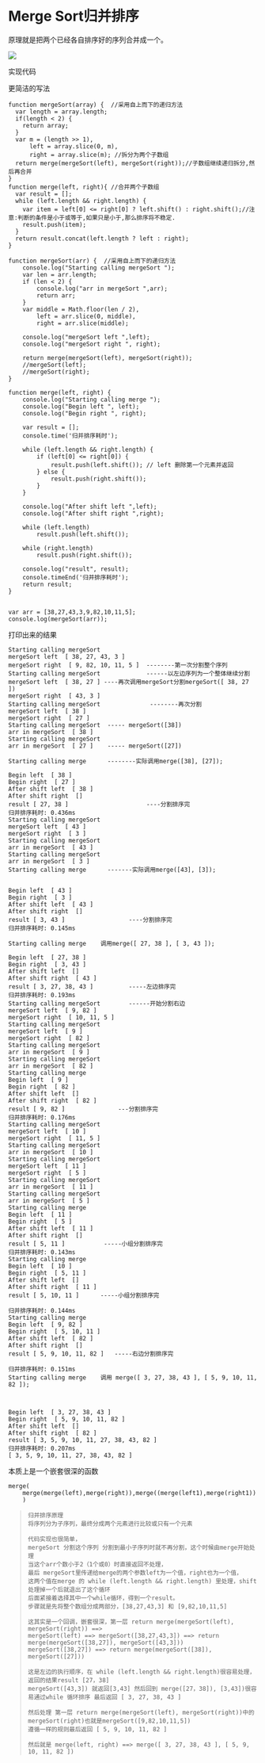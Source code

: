 # Merge Sort归并排序

原理就是把两个已经各自排序好的序列合并成一个。

![](/assets/merge-sort.png)

实现代码

更简洁的写法

```
function mergeSort(array) {  //采用自上而下的递归方法
  var length = array.length;
  if(length < 2) {
    return array;
  }
  var m = (length >> 1),
      left = array.slice(0, m),
      right = array.slice(m); //拆分为两个子数组
  return merge(mergeSort(left), mergeSort(right));//子数组继续递归拆分,然后再合并
}
function merge(left, right){ //合并两个子数组
  var result = [];
  while (left.length && right.length) {
    var item = left[0] <= right[0] ? left.shift() : right.shift();//注意:判断的条件是小于或等于,如果只是小于,那么排序将不稳定.
    result.push(item);
  }
  return result.concat(left.length ? left : right);
}
```



```
function mergeSort(arr) {  //采用自上而下的递归方法
    console.log("Starting calling mergeSort ");
    var len = arr.length;
    if (len < 2) {
        console.log("arr in mergeSort ",arr);
        return arr;
    }
    var middle = Math.floor(len / 2),
        left = arr.slice(0, middle),
        right = arr.slice(middle);

    console.log("mergeSort left ",left);
    console.log("mergeSort right ", right);

    return merge(mergeSort(left), mergeSort(right));
    //mergeSort(left);
    //mergeSort(right);
}

function merge(left, right) {
    console.log("Starting calling merge ");
    console.log("Begin left ", left);
    console.log("Begin right ", right);

    var result = [];
    console.time('归并排序耗时');

    while (left.length && right.length) {
        if (left[0] <= right[0]) {
            result.push(left.shift()); // left 删除第一个元素并返回
        } else {
            result.push(right.shift());
        }
    }

    console.log("After shift left ",left);
    console.log("After shift right ",right);

    while (left.length)
        result.push(left.shift());

    while (right.length)
        result.push(right.shift());

    console.log("result", result);
    console.timeEnd('归并排序耗时');
    return result;
}


var arr = [38,27,43,3,9,82,10,11,5];
console.log(mergeSort(arr));
```

打印出来的结果

```
Starting calling mergeSort 
mergeSort left  [ 38, 27, 43, 3 ]
mergeSort right  [ 9, 82, 10, 11, 5 ]  --------第一次分割整个序列
Starting calling mergeSort             ------以左边序列为一个整体继续分割
mergeSort left  [ 38, 27 ] ----再次调用mergeSort分割mergeSort([ 38, 27 ])
mergeSort right  [ 43, 3 ]
Starting calling mergeSort              --------再次分割
mergeSort left  [ 38 ]
mergeSort right  [ 27 ]
Starting calling mergeSort  ----- mergeSort([38])
arr in mergeSort  [ 38 ]
Starting calling mergeSort 
arr in mergeSort  [ 27 ]    ----- mergeSort([27])

Starting calling merge      --------实际调用merge([38], [27]);

Begin left  [ 38 ]
Begin right  [ 27 ]
After shift left  [ 38 ]
After shift right  []
result [ 27, 38 ]                      ----分割排序完
归并排序耗时: 0.436ms
Starting calling mergeSort 
mergeSort left  [ 43 ]
mergeSort right  [ 3 ]
Starting calling mergeSort 
arr in mergeSort  [ 43 ]
Starting calling mergeSort 
arr in mergeSort  [ 3 ]
Starting calling merge      -------实际调用merge([43], [3]);


Begin left  [ 43 ]
Begin right  [ 3 ]
After shift left  [ 43 ]
After shift right  []
result [ 3, 43 ]                  ----分割排序完
归并排序耗时: 0.145ms

Starting calling merge    调用merge([ 27, 38 ], [ 3, 43 ]);

Begin left  [ 27, 38 ]   
Begin right  [ 3, 43 ]
After shift left  []
After shift right  [ 43 ]
result [ 3, 27, 38, 43 ]          -----左边排序完
归并排序耗时: 0.193ms
Starting calling mergeSort        ------开始分割右边
mergeSort left  [ 9, 82 ]
mergeSort right  [ 10, 11, 5 ]
Starting calling mergeSort 
mergeSort left  [ 9 ]
mergeSort right  [ 82 ]
Starting calling mergeSort 
arr in mergeSort  [ 9 ]
Starting calling mergeSort 
arr in mergeSort  [ 82 ]
Starting calling merge 
Begin left  [ 9 ]
Begin right  [ 82 ]
After shift left  []
After shift right  [ 82 ]
result [ 9, 82 ]               ---分割排序完
归并排序耗时: 0.176ms
Starting calling mergeSort 
mergeSort left  [ 10 ]
mergeSort right  [ 11, 5 ]
Starting calling mergeSort 
arr in mergeSort  [ 10 ]
Starting calling mergeSort 
mergeSort left  [ 11 ]
mergeSort right  [ 5 ]
Starting calling mergeSort 
arr in mergeSort  [ 11 ]
Starting calling mergeSort 
arr in mergeSort  [ 5 ]
Starting calling merge 
Begin left  [ 11 ]
Begin right  [ 5 ]
After shift left  [ 11 ]
After shift right  []
result [ 5, 11 ]           -----小组分割排序完
归并排序耗时: 0.143ms
Starting calling merge 
Begin left  [ 10 ]
Begin right  [ 5, 11 ]
After shift left  []
After shift right  [ 11 ]
result [ 5, 10, 11 ]      -----小组分割排序完

归并排序耗时: 0.144ms
Starting calling merge 
Begin left  [ 9, 82 ]
Begin right  [ 5, 10, 11 ]
After shift left  [ 82 ]
After shift right  []
result [ 5, 9, 10, 11, 82 ]   -----右边分割排序完

归并排序耗时: 0.151ms
Starting calling merge    调用 merge([ 3, 27, 38, 43 ], [ 5, 9, 10, 11, 82 ]);



Begin left  [ 3, 27, 38, 43 ]
Begin right  [ 5, 9, 10, 11, 82 ]
After shift left  []
After shift right  [ 82 ]
result [ 3, 5, 9, 10, 11, 27, 38, 43, 82 ]
归并排序耗时: 0.207ms
[ 3, 5, 9, 10, 11, 27, 38, 43, 82 ]
```

本质上是一个嵌套很深的函数

```
merge(
    merge(merge(left),merge(right)),merge((merge(left1),merge(right1))
    )
```

> ```
> 归并排序原理
> 将序列分为子序列，最终分成两个元素进行比较或只有一个元素
>
> 代码实现也很简单，
> mergeSort 分割这个序列 分割到最小子序列时就不再分割，这个时候由merge开始处理
> 当这个arr个数小于2（1个或0）时直接返回不处理，
> 最后 mergeSort里传递给merge的两个参数left为一个值，right也为一个值，
> 这两个值在merge 的 while (left.length && right.length) 里处理，shift处理掉一个后就退出了这个循环
> 后面紧接着选择其中一个while循环，得到一个result。
> 步骤就是先将整个数组分成两部分，[38,27,43,3] 和 [9,82,10,11,5]
>
> 这其实是一个回调，嵌套很深，第一层 return merge(mergeSort(left), mergeSort(right)) ==> 
> mergeSort(left) ==> mergeSort([38,27,43,3]) ==> return merge(mergeSort([38,27]), mergeSort([43,3]))
> mergeSort([38,27]) ==> return merge(mergeSort([38]), mergeSort([27]))
>
> 这是左边的执行顺序，在 while (left.length && right.length)很容易处理，返回的结果result [27，38]
> mergeSort([43,3]) 就返回[3,43] 然后回到 merge([27，38]), [3,43])很容易通过while 循环排序 最后返回 [ 3, 27, 38, 43 ]
>
> 然后处理 第一层 return merge(mergeSort(left), mergeSort(right))中的 mergeSort(right)也就是mergeSort([9,82,10,11,5])
> 遵循一样的规则最后返回 [ 5, 9, 10, 11, 82 ]
>
> 然后就是 merge(left, right) ==> merge([ 3, 27, 38, 43 ], [ 5, 9, 10, 11, 82 ])
> ```



